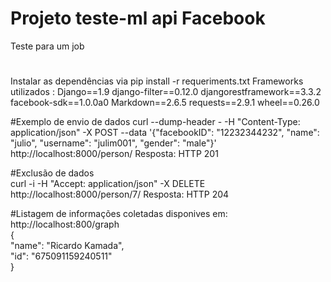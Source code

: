 # Projeto teste-ml api Facebook

Teste para um job

#
Instalar as dependências via 
pip install -r requeriments.txt
Frameworks utilizados :
Django==1.9
django-filter==0.12.0
djangorestframework==3.3.2
facebook-sdk==1.0.0a0
Markdown==2.6.5
requests==2.9.1
wheel==0.26.0

#Exemplo de envio de dados 
curl --dump-header - -H "Content-Type: application/json" -X POST --data '{"facebookID": "12232344232", "name": "julio", "username": "julim001", "gender": "male"}' http://localhost:8000/person/
Resposta: HTTP 201 


#Exclusão de dados  
curl -i -H "Accept: application/json" -X DELETE http://localhost:8000/person/7/
Resposta: HTTP 204


#Listagem de informações coletadas disponives em:<br />
http://localhost:800/graph<br />
{<br />
      "name": "Ricardo Kamada",<br />
      "id": "675091159240511"<br />
}<br />

